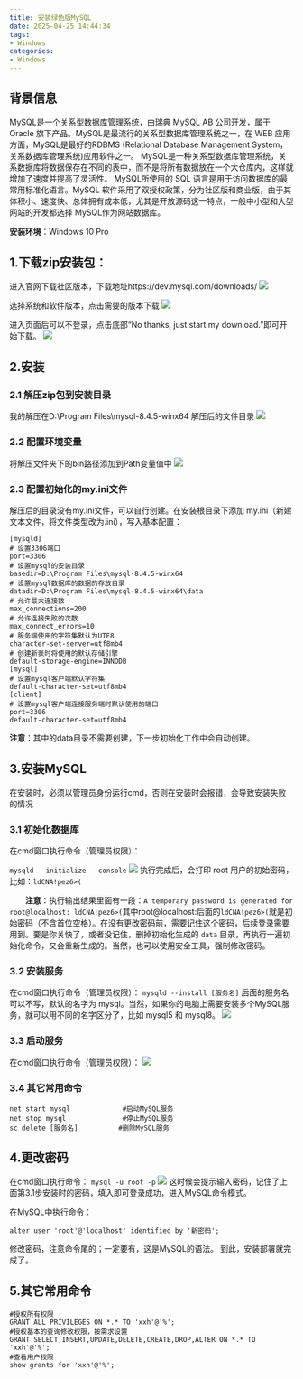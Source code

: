 ```yaml
---
title: 安装绿色版MySQL
date: 2025-04-25 14:44:34
tags:
- Windows
categories:
- Windows
---
```


## 背景信息
MySQL是一个关系型数据库管理系统，由瑞典 MySQL AB 公司开发，属于 Oracle 旗下产品。MySQL是最流行的关系型数据库管理系统之一，在 WEB 应用方面，MySQL是最好的RDBMS (Relational Database Management System，关系数据库管理系统)应用软件之一。
MySQL是一种关系型数据库管理系统，关系数据库将数据保存在不同的表中，而不是将所有数据放在一个大仓库内，这样就增加了速度并提高了灵活性。
MySQL所使用的 SQL 语言是用于访问数据库的最常用标准化语言。MySQL 软件采用了双授权政策，分为社区版和商业版，由于其体积小、速度快、总体拥有成本低，尤其是开放源码这一特点，一般中小型和大型网站的开发都选择 MySQL作为网站数据库。


**安装环境**：Windows 10 Pro

## 1.下载zip安装包：
进入官网下载社区版本，下载地址https://dev.mysql.com/downloads/
![](https://pic.imgdd.cc/item/6801f00e218de299cab289e7.png)

选择系统和软件版本，点击需要的版本下载
![](https://pic.imgdd.cc/item/6801f00f218de299cab28a4e.png)

进入页面后可以不登录，点击底部“No thanks, just start my download.”即可开始下载。
![](https://pic.imgdd.cc/item/6801f00e218de299cab289dc.png)

## 2.安装
### 2.1 解压zip包到安装目录
我的解压在D:\Program Files\mysql-8.4.5-winx64
解压后的文件目录
![](https://pic.imgdd.cc/item/6801f00e218de299cab28995.png)

### 2.2 配置环境变量
将解压文件夹下的bin路径添加到Path变量值中
![](https://pic.imgdd.cc/item/6801f00e218de299cab28a26.png)

### 2.3 配置初始化的my.ini文件
解压后的目录没有my.ini文件，可以自行创建。在安装根目录下添加 my.ini（新建文本文件，将文件类型改为.ini），写入基本配置：
```
[mysqld]
# 设置3306端口
port=3306
# 设置mysql的安装目录
basedir=D:\Program Files\mysql-8.4.5-winx64   
# 设置mysql数据库的数据的存放目录
datadir=D:\Program Files\mysql-8.4.5-winx64\data
# 允许最大连接数
max_connections=200
# 允许连接失败的次数
max_connect_errors=10
# 服务端使用的字符集默认为UTF8
character-set-server=utf8mb4
# 创建新表时将使用的默认存储引擎
default-storage-engine=INNODB
[mysql]
# 设置mysql客户端默认字符集
default-character-set=utf8mb4
[client]
# 设置mysql客户端连接服务端时默认使用的端口
port=3306
default-character-set=utf8mb4
```

**注意**：其中的data目录不需要创建，下一步初始化工作中会自动创建。

## 3.安装MySQL

在安装时，必须以管理员身份运行cmd，否则在安装时会报错，会导致安装失败的情况

### 3.1 初始化数据库

在cmd窗口执行命令（管理员权限）：

```mysqld --initialize --console```
![](https://pic.imgdd.cc/item/6801f384218de299cab2ed00.png)
执行完成后，会打印 root 用户的初始密码，比如：```ldCNA!pez6>(```

　　**注意**：执行输出结果里面有一段：```A temporary password is generated for root@localhost: ldCNA!pez6>(```其中root@localhost:后面的```ldCNA!pez6>(```就是初始密码（不含首位空格）。在没有更改密码前，需要记住这个密码，后续登录需要用到。要是你关快了，或者没记住，删掉初始化生成的 ```data``` 目录，再执行一遍初始化命令，又会重新生成的。当然，也可以使用安全工具，强制修改密码。

### 3.2 安装服务
在cmd窗口执行命令（管理员权限）：
```mysqld --install [服务名]```
后面的服务名可以不写，默认的名字为 mysql。当然，如果你的电脑上需要安装多个MySQL服务，就可以用不同的名字区分了，比如 mysql5 和 mysql8。
![](https://pic.imgdd.cc/item/6801f573218de299cab34e90.png)
### 3.3 启动服务
在cmd窗口执行命令（管理员权限）：
![](https://pic.imgdd.cc/item/6801f573218de299cab34e91.png)

### 3.4 其它常用命令

```
net start mysql             #启动MySQL服务
net stop mysql              #停止MySQL服务
sc delete [服务名]          #删除MySQL服务
```
## 4.更改密码

在cmd窗口执行命令：
```mysql -u root -p```
![](https://pic.imgdd.cc/item/6801f85c218de299cab3d105.png)
这时候会提示输入密码，记住了上面第3.1步安装时的密码，填入即可登录成功，进入MySQL命令模式。

在MySQL中执行命令：

```alter user 'root'@'localhost' identified by '新密码';  ```

修改密码，注意命令尾的；一定要有，这是MySQL的语法。
到此，安装部署就完成了。

## 5.其它常用命令
```
#授权所有权限 
GRANT ALL PRIVILEGES ON *.* TO 'xxh'@'%';
#授权基本的查询修改权限，按需求设置
GRANT SELECT,INSERT,UPDATE,DELETE,CREATE,DROP,ALTER ON *.* TO 'xxh'@'%';
#查看用户权限
show grants for 'xxh'@'%';
```

